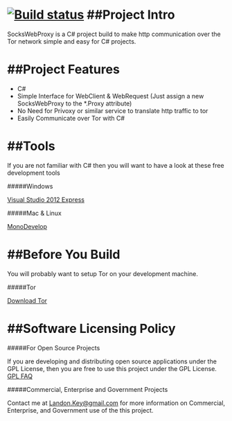 [![Build status](https://ci.appveyor.com/api/projects/status/iw4ax7ad2y0xtkf4/branch/master?svg=true)](https://ci.appveyor.com/project/ronin1/sockswebproxy/branch/master)
##Project Intro
==================================

SocksWebProxy is a C# project build to make http communication over the Tor network simple and easy for C# projects.


##Project Features
==================================

* C#
* Simple Interface for WebClient & WebRequest (Just assign a new SocksWebProxy to the *.Proxy attribute)
* No Need for Privoxy or similar service to translate http traffic to tor
* Easily Communicate over Tor with C#

##Tools
==================================

If you are not familiar with C# then you will want to have a look at these free development tools

#####Windows

<a href="http://www.microsoft.com/en-us/download/details.aspx?id=34673">Visual Studio 2012 Express</a>

#####Mac & Linux

<a href="http://monodevelop.com/">MonoDevelop</a>

##Before You Build
==================================

You will probably want to setup Tor on your development machine.

#####Tor

<a href="https://www.torproject.org/download/download.html.en">Download Tor</a>

##Software Licensing Policy
==================================

#####For Open Source Projects

If you are developing and distributing open source applications under the GPL License, then you are free to use this project under the GPL License.
<a href="http://www.gnu.org/licenses/gpl-faq.html">GPL FAQ</a>

#####Commercial, Enterprise and Government Projects

Contact me at Landon.Key@gmail.com for more information on Commercial, Enterprise, and Government use of the this project.